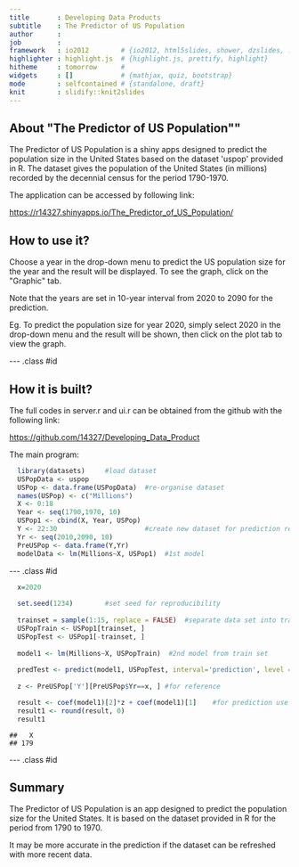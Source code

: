```yaml
---
title       : Developing Data Products
subtitle    : The Predictor of US Population
author      : 
job         : 
framework   : io2012        # {io2012, html5slides, shower, dzslides, ...}
highlighter : highlight.js  # {highlight.js, prettify, highlight}
hitheme     : tomorrow      # 
widgets     : []            # {mathjax, quiz, bootstrap}
mode        : selfcontained # {standalone, draft}
knit        : slidify::knit2slides
---
```


##  About "The Predictor of US Population""

The Predictor of US Population is a shiny apps designed to predict the population size in the United States based on the dataset 'uspop' provided in R. The dataset gives the population of the United States (in millions) recorded by the  decennial census for the period 1790-1970. 

The application can be accessed by following link: 

https://r14327.shinyapps.io/The_Predictor_of_US_Population/


##  How to use it?

Choose a year in the drop-down menu to predict the US population size for the year and the result will be displayed.  To see the graph, click on the "Graphic" tab.

Note that the years are set in 10-year interval from 2020 to 2090 for the prediction.

Eg. To predict the population size for year 2020, simply select 2020 in the drop-down menu and the result will be shown, then click on the plot tab to view the graph.





--- .class #id

##  How it is built?

The full codes in server.r and ui.r can be obtained from the github with the following link:

https://github.com/14327/Developing_Data_Product

The main program:

```r
  library(datasets)     #load dataset
  USPopData <- uspop
  USPop <- data.frame(USPopData)  #re-organise dataset
  names(USPop) <- c("Millions") 
  X <- 0:18                     
  Year <- seq(1790,1970, 10)
  USPop1 <- cbind(X, Year, USPop)
  Y <- 22:30                      #create new dataset for prediction reference
  Yr <- seq(2010,2090, 10)
  PreUSPop <- data.frame(Y,Yr)
  modelData <- lm(Millions~X, USPop1)  #1st model
```

--- .class #id


```r
  x=2020
  
  set.seed(1234)        #set seed for reproducibility
  
  trainset = sample(1:15, replace = FALSE)  #separate data set into training and test sets
  USPopTrain <- USPop1[trainset, ]
  USPopTest <- USPop1[-trainset, ]
  
  model1 <- lm(Millions~X, USPopTrain)  #2nd model from train set
  
  predTest <- predict(model1, USPopTest, interval='prediction', level = .95 ) #on test set
  
  z <- PreUSPop['Y'][PreUSPop$Yr==x, ] #for reference

  result <- coef(model1)[2]*z + coef(model1)[1]    #for prediction use
  result1 <- round(result, 0)
  result1
```

```
##   X 
## 179
```



--- .class #id

##  Summary

The Predictor of US Population is an app designed to predict the population size for the United States. It is  based on the dataset provided in R for the period from 1790 to 1970.

It may be more accurate in the prediction if the dataset can be refreshed with more recent data.





